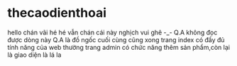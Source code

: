 # thecaodienthoai
hello
chán vãi
hé hé
vẫn chán
cái này nghịch vui ghê
-_-
Q.A không đọc được dòng này
Q.A là đồ ngốc
cuối cùng cũng xong
trang index có đầy đủ tính năng của web thường
trang admin có chức năng thêm sản phẩm,còn lại là giao diện
là lá la 
